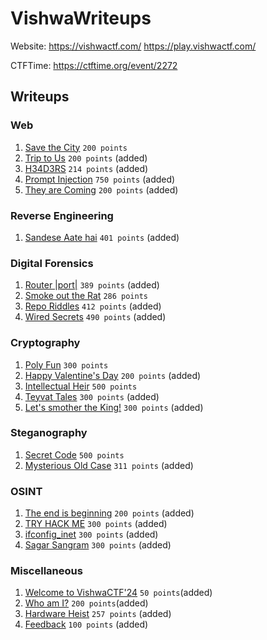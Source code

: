 # VishwaWriteups

Website: https://vishwactf.com/ https://play.vishwactf.com/

CTFTime: https://ctftime.org/event/2272

## Writeups

### Web
1. [Save the City](web/save-the-city.md) `200 points`
2. [Trip to Us](web/trip-to-us.md) `200 points` (added)
3. [H34D3RS](web/h34d3rs.md) `214 points` (added)
4. [Prompt Injection](web/prompt-injection.md) `750 points` (added)
5. [They are Coming](web/they-are-coming.md) `200 points` (added)


### Reverse Engineering
1. [Sandese Aate hai](reverse-engineering/sandese-aate-hai.md) `401 points` (added)


### Digital Forensics
1. [Router |port|](digital-forensics/router-port.md) `389 points` (added)
2. [Smoke out the Rat](digital-forensics/smoke-out-the-rat.md) `286 points`
3. [Repo Riddles](digital-forensics/repo-riddles.md) `412 points` (added)
4. [Wired Secrets](digital-forensics/wired-secrets.md) `490 points` (added)


### Cryptography
1. [Poly Fun](cryptography/poly-fun.md) `300 points`
2. [Happy Valentine's Day](cryptography/happy-valentines-day.md) `200 points` (added)
3. [Intellectual Heir](cryptography/intellectual-heir.md) `500 points`
4. [Teyvat Tales](cryptography/teyvat-tales.md) `300 points` (added)
5. [Let's smother the King!](cryptography/lets-smother-the-king.md) `300 points` (added)


### Steganography
1. [Secret Code](steganography/secret-code.md) `500 points`
2. [Mysterious Old Case](steganography/mysterious-old-case.md) `311 points` (added)

### OSINT
1. [The end is beginning](osint/the-end-is-beginning.md) `200 points` (added)
2. [TRY HACK ME](osint/try-hack-me.md) `300 points` (added)
3. [ifconfig_inet](osint/ifconfig_inet.md) `300 points` (added)
4. [Sagar Sangram](osint/sagar-sangram.md) `300 points` (added)


### Miscellaneous
1. [Welcome to VishwaCTF'24](miscellaneous/welcome-to-vishwactf.md) `50 points`(added)
2. [Who am I?](miscellaneous/who-am-i.md) `200 points`(added)
3. [Hardware Heist](miscellaneous/hardware-heist.md) `257 points` (added)
4. [Feedback](miscellaneous/feedback.md) `100 points` (added)
